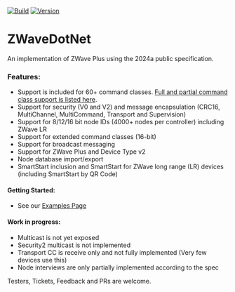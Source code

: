[![Build](https://github.com/SmartHomeOS/ZWaveDotNet/actions/workflows/dotnet.yml/badge.svg)](https://github.com/SmartHomeOS/ZWaveDotNet/actions/workflows/dotnet.yml)
[![Version](https://img.shields.io/nuget/v/ZWaveDotNet.svg)](https://www.nuget.org/packages/ZWaveDotNet)
# ZWaveDotNet
An implementation of ZWave Plus using the 2024a public specification. 

### Features:
* Support is included for 60+ command classes. [Full and partial command class support is listed here](SupportedCommandClasses.md).
* Support for security (V0 and V2) and message encapsulation (CRC16, MultiChannel, MultiCommand, Transport and Supervision)
* Support for 8/12/16 bit node IDs (4000+ nodes per controller) including ZWave LR
* Support for extended command classes (16-bit)
* Support for broadcast messaging
* Support for ZWave Plus and Device Type v2
* Node database import/export
* SmartStart inclusion and SmartStart for ZWave long range (LR) devices (including SmartStart by QR Code)

#### Getting Started:
* See our [Examples Page](Examples.md)

#### Work in progress:
* Multicast is not yet exposed
* Security2 multicast is not implemented
* Transport CC is receive only and not fully implemented (Very few devices use this)
* Node interviews are only partially implemented according to the spec

Testers, Tickets, Feedback and PRs are welcome.
